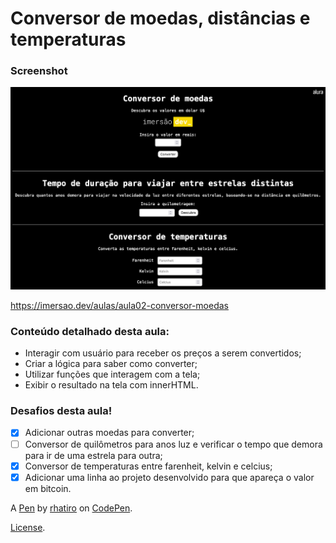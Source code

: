 # Conversor de moedas, distâncias e temperaturas

### Screenshot

![Screenshot](screenshot.png)

https://imersao.dev/aulas/aula02-conversor-moedas

### Conteúdo detalhado desta aula:

- Interagir com usuário para receber os preços a serem convertidos;
- Criar a lógica para saber como converter;
- Utilizar funções que interagem com a tela;
- Exibir o resultado na tela com innerHTML.

### Desafios desta aula!

- [x] Adicionar outras moedas para converter;
- [ ] Conversor de quilômetros para anos luz e verificar o tempo que demora para ir de uma estrela para outra;
- [x] Conversor de temperaturas entre farenheit, kelvin e celcius;
- [x] Adicionar uma linha ao projeto desenvolvido para que apareça o valor em bitcoin.

A [Pen](https://codepen.io/rhatiro/pen/yLjONvy) by [rhatiro](https://codepen.io/rhatiro) on [CodePen](https://codepen.io).

[License](https://codepen.io/license/pen/yLjONvy).

